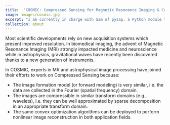 ```yaml
---
title:  "COSMIC: Compressed Sensing for Magnetic Resonance Imaging & Cosmology"
image: images/cosmic.jpg
excerpt: "I am currently in charge with Sam of pysap, a Python module that binds sparse decomposotion tools. This module also integrates common optimization tools for image reconstruction/denoising (FISTA, Condat-Vu, ...), and common application plugins."
collection: about
---
```


Most scientific developments rely on new acquisition systems which present improved resolution. In biomedical imaging, the advent of Magnetic Resonance Imaging (MRI) strongly impacted medicine and neuroscience while in astrophysics, gravitational waves have recently been discovered thanks to a new generation of instruments.

In COSMIC, experts in MR and astrophysical image processing have joined their efforts to work on Compressed Sensing because:

- The image formation model (or forward modeling) is very similar, i.e. the data are collected in the Fourier (spatial frequency) domain.
- The images are compressible in similar transform domains (e.g., wavelets), i.e. they can be well approximated by sparse decomposition in an appropriate transform domain.
- The same convex optimization algorithms can be deployed to perform nonlinear image reconstruction in both application fields.

